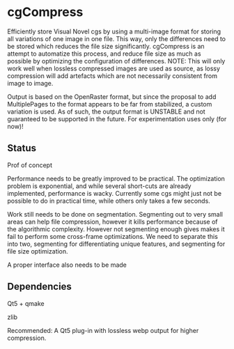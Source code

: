 cgCompress
==========

Efficiently store Visual Novel cgs by using a multi-image format for storing all variations of one image in one file. This way, only the differences need to be stored which reduces the file size significantly.
cgCompress is an attempt to automatize this process, and reduce file size as much as possible by optimizing the configuration of differences.
NOTE: This will only work well when lossless compressed images are used as source, as lossy compression will add artefacts which are not necessarily consistent from image to image.

Output is based on the OpenRaster format, but since the proposal to add MultiplePages to the format appears to be far from stabilized, a custom variation is used. As of such, the output format is UNSTABLE and not guaranteed to be supported in the future. For experimentation uses only (for now)!

Status
------

Prof of concept

Performance needs to be greatly improved to be practical. The optimization problem is exponential, and while several short-cuts are already implemented, performance is wacky. Currently some cgs might just not be possible to do in practical time, while others only takes a few seconds.

Work still needs to be done on segmentation. Segmenting out to very small areas can help file compression, however it kills performance because of the algorithmic complexity. However not segmenting enough gives makes it fail to perform some cross-frame optimizations. We need to separate this into two, segmenting for differentiating unique features, and segmenting for file size optimization.

A proper interface also needs to be made

Dependencies
------------

Qt5 + qmake

zlib

Recommended:
A Qt5 plug-in with lossless webp output for higher compression.